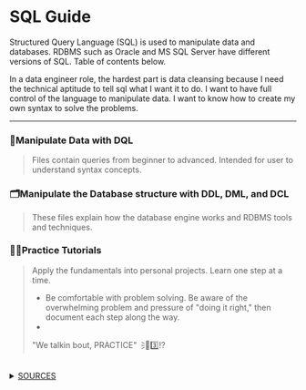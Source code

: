 # **SQL Guide**
Structured Query Language (SQL) is used to manipulate data and databases. RDBMS such as Oracle and MS SQL Server have different versions of SQL. Table of contents below. 

In a data engineer role, the hardest part is data cleansing because I need the technical aptitude to tell sql what I want it to do. I want to have full control of the language to manipulate data. I want to know how to create my own syntax to solve the problems.

---

### 📶Manipulate Data with DQL
> Files contain queries from beginner to advanced. Intended for user to understand syntax concepts.



### 🗂️Manipulate the Database structure with DDL, DML, and DCL
> These files explain how the database engine works and RDBMS tools and techniques.



### ✍🏼Practice Tutorials
> Apply the fundamentals into personal projects. Learn one step at a time.
>
> - Be comfortable with problem solving. Be aware of the overwhelming problem and pressure of "doing it right," then document each step along the way.
> - 
> "We talkin bout, PRACTICE"🗦🐐3️⃣⁉️

<br>

<details>
  <summary><ins>SOURCES</ins></summary>

### 😤📺 Youtube University! Support these channels! 

> Beginner SQL w/ Joey Blue - https://www.youtube.com/@joeyblue1/playlists <br />
>
> Intermediate to Advanced SQL w/ Alex the Analyst - https://www.youtube.com/channel/UC7cs8q-gJRlGwj4A8OmCmXg/playlists <br />
>
> How the MS SQL Engine works w/ Brent Ozar - https://www.youtube.com/watch?v=fERXOywBhlA <br />
>
> BI Interview Q&A - https://www.youtube.com/c/Csharp-video-tutorialsBlogspot/playlists <br />
>
> Joe Celko
>
> Conceptual SQL w/ Visualizations https://www.youtube.com/@ByteByteGo
>
> https://www.youtube.com/@GuyInACube/playlists What are common table expressions?
<!--
-->


</details>
